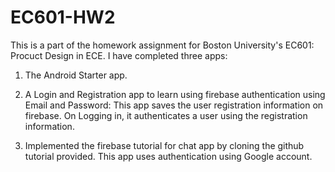 # EC601-HW2
This is a part of the homework assignment for Boston University's EC601: Procuct Design in ECE.
I have completed three apps: 
1. The Android Starter app.

2. A Login and Registration app to learn using firebase authentication using Email and Password: This app saves the user registration information on firebase. On Logging in, it authenticates a user using the registration information.


3. Implemented the firebase tutorial for chat app by cloning the github tutorial provided. This app uses authentication using Google account.                                      
